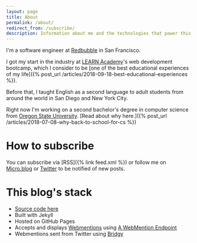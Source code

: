 ```yaml
---
layout: page
title: About
permalink: /about/
redirect_from: /subscribe/
description: Information about me and the technologies that power this site.
---
```


I'm a software engineer at [Redbubble](https://www.redbubble.com/) in San Francisco.

I got my start in the industry at [LEARN Academy](https://www.learnacademy.org/)'s web development bootcamp, which I consider to be [one of the best educational experiences of my life]({% post_url /articles/2018-09-18-best-educational-experiences %}).

Before that, I taught English as a second language to adult students from around the world in San Diego and New York City.

Right now I'm working on a second bachelor's degree in computer science from [Oregon State University](http://eecs.oregonstate.edu/online-cs-students). [Read about why here.]({% post_url /articles/2018-07-08-why-back-to-school-for-cs %})

# How to subscribe

You can subscribe via [RSS]({% link feed.xml %}) or follow me on [Micro.blog](https://micro.blog/fiona) or [Twitter](https://twitter.com/fionajvoss) to be notified of new posts.

# This blog's stack

* [Source code here](https://github.com/FionaVoss/fionavoss.github.io)
* Built with Jekyll
* Hosted on GitHub Pages
* Accepts and displays [Webmentions](https://indieweb.org/Webmention) using [A WebMention Endpoint](https://webmention.herokuapp.com/)
* Webmentions sent from Twitter using [Bridgy](https://brid.gy/)
